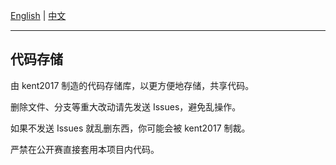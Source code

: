 [English](/README.md) | [中文](/README/zh-cn/README.md)

---

## 代码存储

由 kent2017 制造的代码存储库，以更方便地存储，共享代码。

删除文件、分支等重大改动请先发送 Issues，避免乱操作。

如果不发送 Issues 就乱删东西，你可能会被 kent2017 制裁。

严禁在公开赛直接套用本项目内代码。
